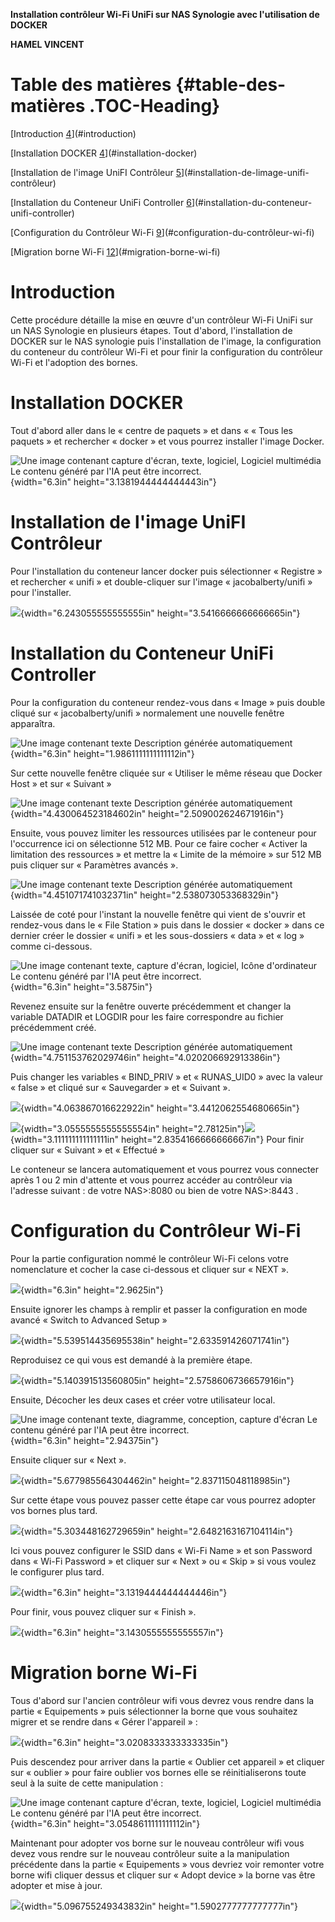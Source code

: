 **Installation contrôleur Wi-Fi UniFi sur NAS Synologie avec
l'utilisation de DOCKER**

**HAMEL VINCENT**

# **Table des matières** {#table-des-matières .TOC-Heading}

[Introduction [4](#introduction)](#introduction)

[Installation DOCKER [4](#installation-docker)](#installation-docker)

[Installation de l'image UniFI Contrôleur
[5](#installation-de-limage-unifi-contrôleur)](#installation-de-limage-unifi-contrôleur)

[Installation du Conteneur UniFi Controller
[6](#installation-du-conteneur-unifi-controller)](#installation-du-conteneur-unifi-controller)

[Configuration du Contrôleur Wi-Fi
[9](#configuration-du-contrôleur-wi-fi)](#configuration-du-contrôleur-wi-fi)

[Migration borne Wi-Fi
[12](#migration-borne-wi-fi)](#migration-borne-wi-fi)

# Introduction

Cette procédure détaille la mise en œuvre d'un contrôleur Wi-Fi UniFi
sur un NAS Synologie en plusieurs étapes. Tout d'abord, l'installation
de DOCKER sur le NAS synologie puis l'installation de l'image, la
configuration du conteneur du contrôleur Wi-Fi et pour finir la
configuration du contrôleur Wi-Fi et l'adoption des bornes.

# Installation DOCKER

Tout d'abord aller dans le « centre de paquets » et dans « « Tous les
paquets » et rechercher « docker » et vous pourrez installer l'image
Docker.

![Une image contenant capture d'écran, texte, logiciel, Logiciel
multimédia Le contenu généré par l'IA peut être
incorrect.](media/image1.png){width="6.3in"
height="3.1381944444444443in"}

# 

# Installation de l'image UniFI Contrôleur 

Pour l'installation du conteneur lancer docker puis sélectionner
« Registre » et rechercher « unifi » et double-cliquer sur l'image
« jacobalberty/unifi » pour l'installer.

![](media/image2.png){width="6.243055555555555in"
height="3.5416666666666665in"}

# Installation du Conteneur UniFi Controller 

Pour la configuration du conteneur rendez-vous dans « Image » puis
double cliqué sur « jacobalberty/unifi » normalement une nouvelle
fenêtre apparaîtra.

![Une image contenant texte Description générée
automatiquement](media/image3.png){width="6.3in"
height="1.9861111111111112in"}

Sur cette nouvelle fenêtre cliquée sur « Utiliser le même réseau que
Docker Host » et sur « Suivant »

![Une image contenant texte Description générée
automatiquement](media/image4.png){width="4.430064523184602in"
height="2.509002624671916in"}

Ensuite, vous pouvez limiter les ressources utilisées par le conteneur
pour l'occurrence ici on sélectionne 512 MB. Pour ce faire cocher
« Activer la limitation des ressources » et mettre la « Limite de la
mémoire » sur 512 MB puis cliquer sur « Paramètres avancés ». 

![Une image contenant texte Description générée
automatiquement](media/image5.png){width="4.451071741032371in"
height="2.538073053368329in"}

Laissée de coté pour l'instant la nouvelle fenêtre qui vient de s'ouvrir
et rendez-vous dans le « File Station » puis dans le dossier « docker »
dans ce dernier créer le dossier « unifi » et les sous-dossiers « data »
et « log » comme ci-dessous.

![Une image contenant texte, capture d'écran, logiciel, Icône
d'ordinateur Le contenu généré par l'IA peut être
incorrect.](media/image6.png){width="6.3in" height="3.5875in"}

Revenez ensuite sur la fenêtre ouverte précédemment et changer la
variable DATADIR et LOGDIR pour les faire correspondre au fichier
précédemment créé.

![Une image contenant texte Description générée
automatiquement](media/image7.png){width="4.751153762029746in"
height="4.020206692913386in"}

Puis changer les variables « BIND_PRIV » et « RUNAS_UID0 » avec la
valeur « false » et cliqué sur « Sauvegarder » et « Suivant ».

![](media/image8.png){width="4.063867016622922in"
height="3.4412062554680665in"}

![](media/image9.png){width="3.0555555555555554in"
height="2.78125in"}![](media/image10.png){width="3.111111111111111in"
height="2.8354166666666667in"} Pour finir cliquer sur « Suivant » et
« Effectué »

Le conteneur se lancera automatiquement et vous pourrez vous connecter
après 1 ou 2 min d'attente et vous pourrez accéder au contrôleur via
l'adresse suivant : de votre NAS\>:8080 ou bien de votre NAS\>:8443 .

# Configuration du Contrôleur Wi-Fi

Pour la partie configuration nommé le contrôleur Wi-Fi celons votre
nomenclature et cocher la case ci-dessous et cliquer sur « NEXT ».

![](media/image11.png){width="6.3in" height="2.9625in"}

Ensuite ignorer les champs à remplir et passer la configuration en mode
avancé « Switch to Advanced Setup »  

![](media/image12.png){width="5.539514435695538in"
height="2.633591426071741in"}

Reproduisez ce qui vous est demandé à la première étape.

![](media/image13.png){width="5.140391513560805in"
height="2.5758606736657916in"}

Ensuite, Décocher les deux cases et créer votre utilisateur local.

![Une image contenant texte, diagramme, conception, capture d'écran Le
contenu généré par l'IA peut être
incorrect.](media/image14.png){width="6.3in" height="2.94375in"}

Ensuite cliquer sur « Next ».

![](media/image15.png){width="5.677985564304462in"
height="2.837115048118985in"}

Sur cette étape vous pouvez passer cette étape car vous pourrez adopter
vos bornes plus tard.

![](media/image16.png){width="5.303448162729659in"
height="2.6482163167104114in"}

Ici vous pouvez configurer le SSID dans « Wi-Fi Name » et son Password
dans « Wi-Fi Password » et cliquer sur « Next » ou « Skip » si vous
voulez le configurer plus tard.

![](media/image17.png){width="6.3in" height="3.1319444444444446in"}

Pour finir, vous pouvez cliquer sur « Finish ».

![](media/image18.png){width="6.3in" height="3.1430555555555557in"}

# Migration borne Wi-Fi

Tous d'abord sur l'ancien contrôleur wifi vous devrez vous rendre dans
la partie « Equipements » puis sélectionner la borne que vous souhaitez
migrer et se rendre dans « Gérer l'appareil » :

![](media/image19.png){width="6.3in" height="3.0208333333333335in"}

Puis descendez pour arriver dans la partie « Oublier cet appareil » et
cliquer sur « oublier » pour faire oublier vos bornes elle se
réinitialiserons toute seul à la suite de cette manipulation :

![Une image contenant capture d'écran, texte, logiciel, Logiciel
multimédia Le contenu généré par l'IA peut être
incorrect.](media/image20.png){width="6.3in"
height="3.0548611111111112in"}

Maintenant pour adopter vos borne sur le nouveau contrôleur wifi vous
devez vous rendre sur le nouveau contrôleur suite a la manipulation
précédente dans la partie « Equipements » vous devriez voir remonter
votre borne wifi cliquer dessus et cliquer sur « Adopt device » la borne
vas être adopter et mise à jour.

![](media/image21.png){width="5.096755249343832in"
height="1.5902777777777777in"}
